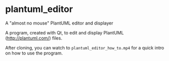 # plantuml_editor
A "almost no mouse" PlantUML editor and displayer

A program, created with Qt, to edit and display PlantUML (http://plantuml.com/) files.

After cloning, you can watch to `plantuml_editor_how_to.mp4` for a quick intro on how to use the program.
